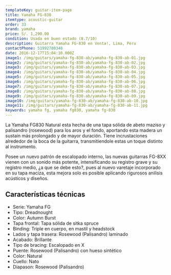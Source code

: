 ```yaml
---
templateKey: guitar-item-page
title: Yamaha FG-830
itemtype: acoustic-guitar
order: 33
brand: yamaha
price: S/. 1,290.00
condition: Usada en buen estado (8.7/10)
description: Guitarra Yamaha FG-830 en Venta!, Lima, Peru
contactPhone: 51992780348
date: 2016-12-17T15:04:10.000Z
image1: /img/guitars/yamaha-fg-830-ab/yamaha-fg-830-ab-01.jpg
image2: /img/guitars/yamaha-fg-830-ab/yamaha-fg-830-ab-02.jpg
image3: /img/guitars/yamaha-fg-830-ab/yamaha-fg-830-ab-03.jpg
image4: /img/guitars/yamaha-fg-830-ab/yamaha-fg-830-ab-04.jpg
image5: /img/guitars/yamaha-fg-830-ab/yamaha-fg-830-ab-05.jpg
image6: /img/guitars/yamaha-fg-830-ab/yamaha-fg-830-ab-06.jpg
image7: /img/guitars/yamaha-fg-830-ab/yamaha-fg-830-ab-07.jpg
image8: /img/guitars/yamaha-fg-830-ab/yamaha-fg-830-ab-08.jpg
image9: /img/guitars/yamaha-fg-830-ab/yamaha-fg-830-ab-09.jpg
image10: /img/guitars/yamaha-fg-830-ab/yamaha-fg-830-ab-10.jpg
image11: /img/guitars/yamaha-fg-830-ab/yamaha-fg-830-ab-11.jpg
keywords: yamaha fg, yamaha fg830, yamaha fg-830
---
```

La Yamaha FG830 Natural esta hecha de una tapa sólida de abeto maziso y palisandro (rosewood) para los aros y el fondo, aportando esta madera un sustain más prolongado y de mayor duración. Tiene incrustaciones alrededor de la boca de la guitarra, transmitiendole estas un toque distinto al instrumento. 

Posee un nuevo patrón de escalopado interno, las nuevas guitarras FG-8XX vienen con un sonido más potente, intensificando su registro grave y su registro medio, ¿a que se debe esto?, pues al nuevo varetaje incorporado en su tapa maciza, esta mejora solo es posible aplicando rigurosos anilisis acústicos y diseños.

## Características técnicas

* Serie: Yamaha FG
* Tipo: Dreadnought
* Color: Autumn Burst
* Tapa frontal: Tapa sólida de sitka spruce
* Binding: Triple en cuerpo, en mastil y headstock
* Lados y tapa trasera: Rosewood (Palisandro) laminado
* Acabado: Brillante
* Tipo de bracing: Escalopado en X
* Puente: Rosewood (Palisandro)  con hueso sintético
* Color: Natural
* Cuello: Nato
* Diapason: Rosewood (Palisandro) 
